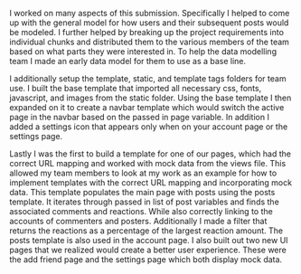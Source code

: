 I worked on many aspects of this submission. Specifically I helped to come up with the general model 
for how users and their subsequent posts would be modeled. I further helped by breaking up the project 
requirements into individual chunks and distributed them to the various members of the team based on what
parts they were interested in. To help the data modelling team I made an early data model for them to use as a base line. 

I additionally setup the template, static, and template tags folders for team use. I built the base template that 
imported all necessary css, fonts, javascript, and images from the static folder. Using the base template I then expanded 
on it to create a navbar template which would switch the active page in the navbar based on the passed in page variable. 
In addition I added a settings icon that appears only when on your account page or the settings page. 

Lastly I was the first to build a template for one of our pages, which had the correct URL mapping and worked 
with mock data from the views file. This allowed my team members to look at my work as an example for how to 
implement templates with the correct URL mapping and incorporating mock data. This template populates the main page 
with posts using the posts template. It iterates through passed in list of post variables and finds the associated 
comments and reactions. While also correctly linking to the accounts of commenters and posters. Additionally 
I made a filter that returns the reactions as a percentage of the largest reaction amount. The posts template 
is also used in the account page. I also built out two new UI pages that we realized would create a better user experience.
These were the add friend page and the settings page which both display mock data.  
